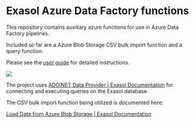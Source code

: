 # Exasol Azure Data Factory functions

This repository contains auxiliary azure functions for use in Azure Data Factory pipelines.

Included so far are a Azure Blob Storage CSV bulk import function and a query function.

Please see the [user guide](doc/user_guide.md) for detailed instructions.

![](C:\repos\azure-data-factory-functions\img\2021-08-06-09-24-16-image.png)

The project uses [ADO.NET Data Provider | Exasol Documentation](https://docs.exasol.com/connect_exasol/drivers/ado_net.htm) for connecting and executing queries on the Exasol database.

The CSV bulk import function being utilized is documented here:

[Load Data from Azure&#160;Blob Storage | Exasol Documentation](https://docs.exasol.com/loading_data/load_data_azure_blob.htm)

